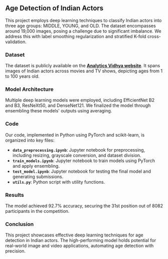 ## **Age Detection of Indian Actors**

This project employs deep learning techniques to classify Indian actors into three age groups: MIDDLE, YOUNG, and OLD. The dataset encompasses around 19,000 images, posing a challenge due to significant imbalance. We address this with label smoothing regularization and stratified K-fold cross-validation.

### **Dataset**

The dataset is publicly available on the **[Analytics Vidhya website](https://datahack.analyticsvidhya.com/contest/practice-problem-age-detection/)**. It spans images of Indian actors across movies and TV shows, depicting ages from 1 to 100 years old.

### **Model Architecture**

Multiple deep learning models were employed, including EfficientNet B2 and B3, ResNeXt50, and DenseNet121. We finalized the model through ensembling these models' outputs using averaging.

### **Code**

Our code, implemented in Python using PyTorch and scikit-learn, is organized into key files:

- **`data_preprocessing.ipynb`**: Jupyter notebook for preprocessing, including resizing, grayscale conversion, and dataset division.
- **`train_models.ipynb`**: Jupyter notebook to train models using PyTorch and apply ensembling.
- **`test_model.ipynb`**: Jupyter notebook for testing the final model and generating submissions.
- **`utils.py`**: Python script with utility functions.

### **Results**

The model achieved 92.7% accuracy, securing the 31st position out of 8082 participants in the competition.

### **Conclusion**

This project showcases effective deep learning techniques for age detection in Indian actors. The high-performing model holds potential for real-world image and video applications, automating age detection with precision.

